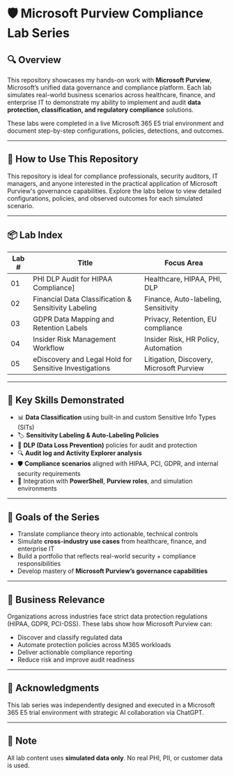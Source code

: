 # 🛡️ Microsoft Purview Compliance Lab Series

## 🔍 Overview

This repository showcases my hands-on work with **Microsoft Purview**, Microsoft’s unified data governance and compliance platform. Each lab simulates real-world business scenarios across healthcare, finance, and enterprise IT to demonstrate my ability to implement and audit **data protection, classification, and regulatory compliance** solutions.

These labs were completed in a live Microsoft 365 E5 trial environment and document step-by-step configurations, policies, detections, and outcomes.

---

## 📖 How to Use This Repository

This repository is ideal for compliance professionals, security auditors, IT managers, and anyone interested in the practical application of Microsoft Purview's governance capabilities. Explore the labs below to view detailed configurations, policies, and observed outcomes for each simulated scenario.

---

## 📦 Lab Index

| Lab # | Title                                                                                 | Focus Area                             
|-------|----------------------------------------------------------------------------------------|----------------------------------------|
| 01    | PHI DLP Audit for HIPAA Compliance]                                           | Healthcare, HIPAA, PHI, DLP          
| 02    | Financial Data Classification & Sensitivity Labeling                         | Finance, Auto-labeling, Sensitivity  
| 03    | GDPR Data Mapping and Retention Labels                                      | Privacy, Retention, EU compliance    
| 04    | Insider Risk Management Workflow                                            | Insider Risk, HR Policy, Automation   
| 05    | eDiscovery and Legal Hold for Sensitive Investigations                      | Litigation, Discovery, Microsoft Purview 

---

## 🧠 Key Skills Demonstrated

- 📊 **Data Classification** using built-in and custom Sensitive Info Types (SITs)
- 🏷️ **Sensitivity Labeling & Auto-Labeling Policies**
- 📜 **DLP (Data Loss Prevention)** policies for audit and protection
- 🔍 **Audit log and Activity Explorer analysis**
- 🛡️ **Compliance scenarios** aligned with HIPAA, PCI, GDPR, and internal security requirements
- 🤖 Integration with **PowerShell**, **Purview roles**, and simulation environments

---

## 🎯 Goals of the Series

- Translate compliance theory into actionable, technical controls  
- Simulate **cross-industry use cases** from healthcare, finance, and enterprise IT  
- Build a portfolio that reflects real-world security + compliance responsibilities  
- Develop mastery of **Microsoft Purview’s governance capabilities**

---

## 💼 Business Relevance

Organizations across industries face strict data protection regulations (HIPAA, GDPR, PCI-DSS). These labs show how Microsoft Purview can:

- Discover and classify regulated data  
- Automate protection policies across M365 workloads  
- Deliver actionable compliance reporting  
- Reduce risk and improve audit readiness

---

## 🙏 Acknowledgments

This lab series was independently designed and executed in a Microsoft 365 E5 trial environment with strategic AI collaboration via ChatGPT.

---

## 📌 Note

All lab content uses **simulated data only**. No real PHI, PII, or customer data is used.
